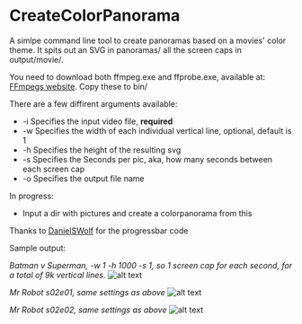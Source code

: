 # CreateColorPanorama
A simlpe command line tool to create panoramas based on a movies' color theme. It spits out an SVG in panoramas/
all the screen caps in output/movie/.

You need to download both ffmpeg.exe and ffprobe.exe, available at: [FFmpegs website](https://ffmpeg.org/download.html#build-windows).
Copy these to bin/

There are a few diffirent arguments available:

- -i  Specifies the input video file, **required**
- -w  Specifies the width of each individual vertical line, optional, default is 1
- -h  Specifies the height of the resulting svg
- -s  Specifies the Seconds per pic, aka, how many seconds between each screen cap
- -o  Specifies the output file name

In progress:
* Input a dir with pictures and create a colorpanorama from this

Thanks to [DanielSWolf](https://gist.github.com/DanielSWolf) for the progressbar code

Sample output:

*Batman v Superman, -w 1 -h 1000 -s 1, so 1 screen cap for each second, for a total of 9k vertical lines.*
![alt text](http://i.imgur.com/fcahKzV.png "Batman v Superman")

*Mr Robot s02e01, same settings as above*
![alt text](http://i.imgur.com/m7tsicj.png "Mr Robot s02e01")

*Mr Robot s02e02, same settings as above*
![alt text](http://i.imgur.com/C1RnLvl.png "Mr Robot s02e02")


